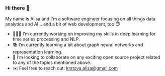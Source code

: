 ### Hi there 👋


<!-- **akrstova/AKrstova** is a ✨ _special_ ✨ repository because its `README.md` (this file) appears on your GitHub profile.

Here are some ideas to get you started: -->

My name is Alisa and I'm a software engineer focusing on all things data analytics and AI... and a bit of web development, too 😇

- 👩🏼‍💻 I’m currently working on improving my skills in deep learning for time series processing and NLP.
- 📚 I’m currently learning a bit about graph neural networks and representation learning.
- 🤝 I’m looking to collaborate on any exciting open source project related to any of the topics mentioned above. 
- ✉️ Feel free to reach out: krstova.alisa@gmail.com
<!-- - 💡 Fun fact: I love space engineering!
 -->
